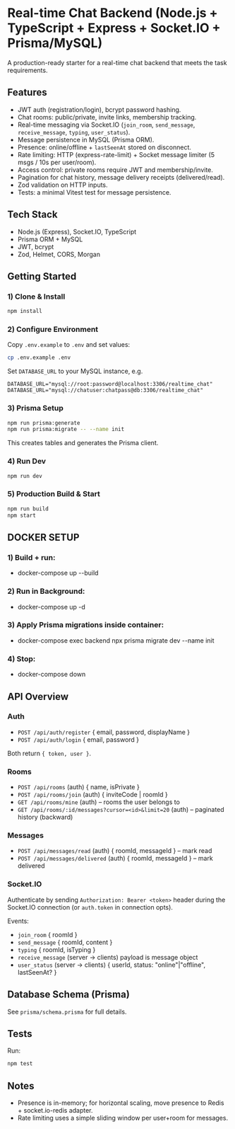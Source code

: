 # Real-time Chat Backend (Node.js + TypeScript + Express + Socket.IO + Prisma/MySQL)

A production-ready starter for a real-time chat backend that meets the task requirements.

## Features
- JWT auth (registration/login), bcrypt password hashing.
- Chat rooms: public/private, invite links, membership tracking.
- Real-time messaging via Socket.IO (`join_room`, `send_message`, `receive_message`, `typing`, `user_status`).
- Message persistence in MySQL (Prisma ORM).
- Presence: online/offline + `lastSeenAt` stored on disconnect.
- Rate limiting: HTTP (express-rate-limit) + Socket message limiter (5 msgs / 10s per user/room).
- Access control: private rooms require JWT and membership/invite.
- Pagination for chat history, message delivery receipts (delivered/read).
- Zod validation on HTTP inputs.
- Tests: a minimal Vitest test for message persistence.

## Tech Stack
- Node.js (Express), Socket.IO, TypeScript
- Prisma ORM + MySQL
- JWT, bcrypt
- Zod, Helmet, CORS, Morgan

## Getting Started

### 1) Clone & Install
```bash
npm install
```

### 2) Configure Environment
Copy `.env.example` to `.env` and set values:
```bash
cp .env.example .env
```

Set `DATABASE_URL` to your MySQL instance, e.g.
```
DATABASE_URL="mysql://root:password@localhost:3306/realtime_chat"
DATABASE_URL="mysql://chatuser:chatpass@db:3306/realtime_chat"
```

### 3) Prisma Setup
```bash
npm run prisma:generate
npm run prisma:migrate -- --name init
```

This creates tables and generates the Prisma client.

### 4) Run Dev
```bash
npm run dev
```

### 5) Production Build & Start
```bash
npm run build
npm start
```


## DOCKER SETUP

### 1) Build + run:
- docker-compose up --build
### 2) Run in Background:
- docker-compose up -d
### 3) Apply Prisma migrations inside container:
- docker-compose exec backend npx prisma migrate dev --name init
### 4) Stop:
- docker-compose down


## API Overview

### Auth
- `POST /api/auth/register` { email, password, displayName }
- `POST /api/auth/login` { email, password }

Both return `{ token, user }`.

### Rooms
- `POST /api/rooms` (auth) { name, isPrivate }
- `POST /api/rooms/join` (auth) { inviteCode | roomId }
- `GET /api/rooms/mine` (auth) – rooms the user belongs to
- `GET /api/rooms/:id/messages?cursor=<id>&limit=20` (auth) – paginated history (backward)

### Messages
- `POST /api/messages/read` (auth) { roomId, messageId } – mark read
- `POST /api/messages/delivered` (auth) { roomId, messageId } – mark delivered

### Socket.IO

Authenticate by sending `Authorization: Bearer <token>` header during the Socket.IO connection (or `auth.token` in connection opts).

Events:
- `join_room` { roomId }
- `send_message` { roomId, content }
- `typing` { roomId, isTyping }
- `receive_message` (server -> clients) payload is message object
- `user_status` (server -> clients) { userId, status: "online"|"offline", lastSeenAt? }

## Database Schema (Prisma)
See `prisma/schema.prisma` for full details.

## Tests
Run:
```bash
npm test
```

## Notes
- Presence is in-memory; for horizontal scaling, move presence to Redis + socket.io-redis adapter.
- Rate limiting uses a simple sliding window per user+room for messages.
